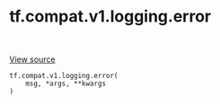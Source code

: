 <div itemscope itemtype="http://developers.google.com/ReferenceObject">
<meta itemprop="name" content="tf.compat.v1.logging.error" />
<meta itemprop="path" content="Stable" />
</div>

# tf.compat.v1.logging.error

<!-- Insert buttons and diff -->

<table class="tfo-notebook-buttons tfo-api nocontent" align="left">

</table>

<a target="_blank" href="/code/stable/tensorflow/python/platform/tf_logging.py">View source</a>





<pre class="devsite-click-to-copy prettyprint lang-py tfo-signature-link">
<code>tf.compat.v1.logging.error(
    msg, *args, **kwargs
)
</code></pre>



<!-- Placeholder for "Used in" -->
